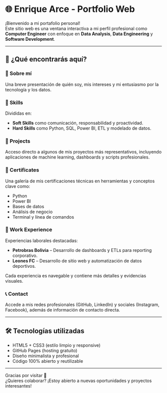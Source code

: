 # 🌐 Enrique Arce - Portfolio Web

¡Bienvenido a mi portafolio personal!  
Este sitio web es una ventana interactiva a mi perfil profesional como **Computer Engineer** con enfoque en **Data Analysis**, **Data Engineering** y **Software Development**.

---

## 📁 ¿Qué encontrarás aquí?

### 🧠 Sobre mí
Una breve presentación de quién soy, mis intereses y mi entusiasmo por la tecnología y los datos.

### 🧰 Skills
Divididas en:
- **Soft Skills** como comunicación, responsabilidad y proactividad.
- **Hard Skills** como Python, SQL, Power BI, ETL y modelado de datos.

### 🚀 Projects
Acceso directo a algunos de mis proyectos más representativos, incluyendo aplicaciones de machine learning, dashboards y scripts profesionales.

### 🧪 Certificates
Una galería de mis certificaciones técnicas en herramientas y conceptos clave como:
- Python
- Power BI
- Bases de datos
- Análisis de negocio
- Terminal y línea de comandos

### 💼 Work Experience
Experiencias laborales destacadas:
- **Petrobras Bolivia** – Desarrollo de dashboards y ETLs para reporting corporativo.
- **Leones FC** – Desarrollo de sitio web y automatización de datos deportivos.

Cada experiencia es navegable y contiene más detalles y evidencias visuales.

### 📞 Contact
Accede a mis redes profesionales (GitHub, LinkedIn) y sociales (Instagram, Facebook), además de información de contacto directa.

---

## 🛠️ Tecnologías utilizadas

- HTML5 + CSS3 (estilo limpio y responsive)
- GitHub Pages (hosting gratuito)
- Diseño minimalista y profesional
- Código 100% abierto y reutilizable

---

Gracias por visitar 💙  
¿Quieres colaborar? ¡Estoy abierto a nuevas oportunidades y proyectos interesantes!
